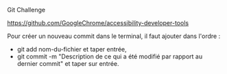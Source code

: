 Git Challenge

https://github.com/GoogleChrome/accessibility-developer-tools

Pour créer un nouveau commit dans le terminal, il faut ajouter dans l'ordre :
- git add nom-du-fichier et taper entrée,
- git commit -m "Description de ce qui a été modifié par rapport au dernier commit" et taper sur entrée.

